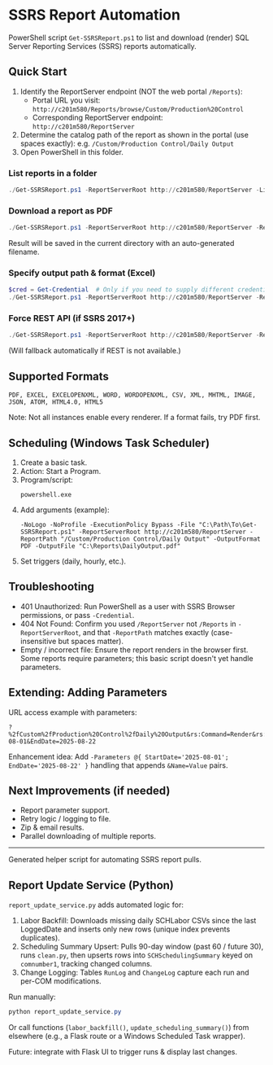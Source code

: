 # SSRS Report Automation

PowerShell script `Get-SSRSReport.ps1` to list and download (render) SQL Server Reporting Services (SSRS) reports automatically.

## Quick Start

1. Identify the ReportServer endpoint (NOT the web portal `/Reports`):
   - Portal URL you visit: `http://c201m580/Reports/browse/Custom/Production%20Control`
   - Corresponding ReportServer endpoint: `http://c201m580/ReportServer`
2. Determine the catalog path of the report as shown in the portal (use spaces exactly): e.g. `/Custom/Production Control/Daily Output`
3. Open PowerShell in this folder.

### List reports in a folder
```powershell
./Get-SSRSReport.ps1 -ReportServerRoot http://c201m580/ReportServer -ListFolder "/Custom/Production Control"
```

### Download a report as PDF
```powershell
./Get-SSRSReport.ps1 -ReportServerRoot http://c201m580/ReportServer -ReportPath "/Custom/Production Control/Daily Output" -OutputFormat PDF
```
Result will be saved in the current directory with an auto-generated filename.

### Specify output path & format (Excel)
```powershell
$cred = Get-Credential  # Only if you need to supply different credentials
./Get-SSRSReport.ps1 -ReportServerRoot http://c201m580/ReportServer -ReportPath "/Custom/Production Control/Daily Output" -OutputFormat EXCEL -OutputFile C:\Reports\DailyOutput.xls -Credential $cred
```

### Force REST API (if SSRS 2017+)
```powershell
./Get-SSRSReport.ps1 -ReportServerRoot http://c201m580/ReportServer -ReportPath "/Custom/Production Control/Daily Output" -UseRest
```
(Will fallback automatically if REST is not available.)

## Supported Formats
`PDF, EXCEL, EXCELOPENXML, WORD, WORDOPENXML, CSV, XML, MHTML, IMAGE, JSON, ATOM, HTML4.0, HTML5`

Note: Not all instances enable every renderer. If a format fails, try PDF first.

## Scheduling (Windows Task Scheduler)
1. Create a basic task.
2. Action: Start a Program.
3. Program/script:
   ```
   powershell.exe
   ```
4. Add arguments (example):
   ```
   -NoLogo -NoProfile -ExecutionPolicy Bypass -File "C:\Path\To\Get-SSRSReport.ps1" -ReportServerRoot http://c201m580/ReportServer -ReportPath "/Custom/Production Control/Daily Output" -OutputFormat PDF -OutputFile "C:\Reports\DailyOutput.pdf"
   ```
5. Set triggers (daily, hourly, etc.).

## Troubleshooting
- 401 Unauthorized: Run PowerShell as a user with SSRS Browser permissions, or pass `-Credential`.
- 404 Not Found: Confirm you used `/ReportServer` not `/Reports` in `-ReportServerRoot`, and that `-ReportPath` matches exactly (case-insensitive but spaces matter).
- Empty / incorrect file: Ensure the report renders in the browser first. Some reports require parameters; this basic script doesn't yet handle parameters.

## Extending: Adding Parameters
URL access example with parameters:
```
?%2fCustom%2fProduction%20Control%2fDaily%20Output&rs:Command=Render&rs:Format=PDF&StartDate=2025-08-01&EndDate=2025-08-22
```
Enhancement idea: Add `-Parameters @{ StartDate='2025-08-01'; EndDate='2025-08-22' }` handling that appends `&Name=Value` pairs.

## Next Improvements (if needed)
- Report parameter support.
- Retry logic / logging to file.
- Zip & email results.
- Parallel downloading of multiple reports.

---
Generated helper script for automating SSRS report pulls.

## Report Update Service (Python)

`report_update_service.py` adds automated logic for:

1. Labor Backfill: Downloads missing daily SCHLabor CSVs since the last LoggedDate and inserts only new rows (unique index prevents duplicates).
2. Scheduling Summary Upsert: Pulls 90-day window (past 60 / future 30), runs `clean.py`, then upserts rows into `SCHSchedulingSummary` keyed on `comnumber1`, tracking changed columns.
3. Change Logging: Tables `RunLog` and `ChangeLog` capture each run and per-COM modifications.

Run manually:
```powershell
python report_update_service.py
```
Or call functions (`labor_backfill()`, `update_scheduling_summary()`) from elsewhere (e.g., a Flask route or a Windows Scheduled Task wrapper).

Future: integrate with Flask UI to trigger runs & display last changes.
